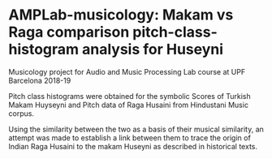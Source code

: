 # AMPLab-musicology: Makam vs Raga comparison pitch-class-histogram analysis for Huseyni 

Musicology project for Audio and Music Processing Lab course at UPF Barcelona 2018-19

Pitch class histograms were obtained for the symbolic Scores of Turkish Makam Huyseyni and Pitch data of Raga Husaini from Hindustani Music corpus.

Using the similarity between the two as a basis of their musical similarity, an attempt was made to establish a link between them to trace the origin of Indian Raga Husaini to the makam Huseyni as described in historical texts.
